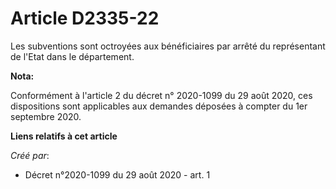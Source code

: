 # Article D2335-22

Les subventions sont octroyées aux bénéficiaires par arrêté du représentant de l'Etat dans le département.

**Nota:**

Conformément à l'article 2 du décret n° 2020-1099 du 29 août 2020, ces dispositions sont applicables aux demandes déposées à
compter du 1er septembre 2020.

**Liens relatifs à cet article**

_Créé par_:

  - Décret n°2020-1099 du 29 août 2020 - art. 1

